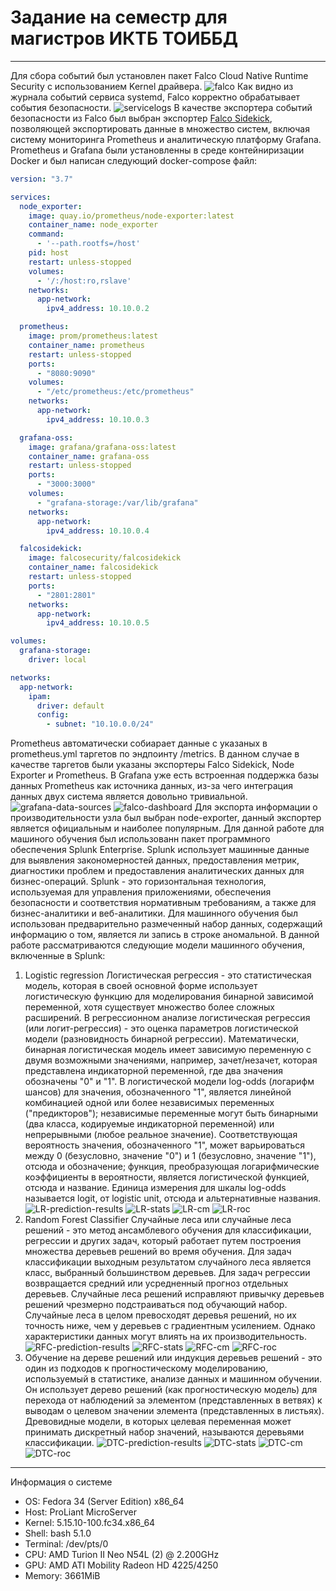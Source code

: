 # Задание на семестр для магистров ИКТБ ТОИББД
---
Для сбора событий был установлен пакет Falco Cloud Native Runtime Security с использованием Kernel драйвера.
![falco](assets/falco.png)
Как видно из журнала событий сервиса systemd, Falco корректно обрабатывает события безопасности.
![servicelogs](assets/servicelogs.png)
В качестве экспортера событий безопасности из Falco был выбран экспортер [Falco Sidekick](https://github.com/falcosecurity/falcosidekick), позволяющей экспортировать данные в множество систем, включая систему мониторинга Prometheus и аналитическую платформу Grafana.
Prometheus и Grafana были установленны в среде контейниризации Docker и был написан следующий docker-compose файл:
```yaml
version: "3.7"

services:
  node_exporter:
    image: quay.io/prometheus/node-exporter:latest
    container_name: node_exporter
    command:
      - '--path.rootfs=/host'
    pid: host
    restart: unless-stopped
    volumes:
      - '/:/host:ro,rslave'
    networks:
      app-network:
        ipv4_address: 10.10.0.2

  prometheus:
    image: prom/prometheus:latest
    container_name: prometheus
    restart: unless-stopped
    ports:
      - "8080:9090"
    volumes:
      - "/etc/prometheus:/etc/prometheus"
    networks:
      app-network:
        ipv4_address: 10.10.0.3

  grafana-oss:
    image: grafana/grafana-oss:latest
    container_name: grafana-oss
    restart: unless-stopped
    ports:
      - "3000:3000"
    volumes:
      - "grafana-storage:/var/lib/grafana"
    networks:
      app-network:
        ipv4_address: 10.10.0.4

  falcosidekick:
    image: falcosecurity/falcosidekick
    container_name: falcosidekick
    restart: unless-stopped
    ports:
      - "2801:2801"
    networks:
      app-network:
        ipv4_address: 10.10.0.5

volumes:
  grafana-storage:
    driver: local

networks:
  app-network:
    ipam:
      driver: default
      config:
        - subnet: "10.10.0.0/24"
```
Prometheus автоматически собиарает данные с указаных в prometheus.yml таргетов по эндпоинту /metrics. В данном случае в качестве таргетов были указаны экспортеры Falco Sidekick, Node Exporter и Prometheus.
В Grafana уже есть встроенная поддержка базы данных Prometheus как источника данных, из-за чего интеграция данных двух система является довольно тривиальной. 
![grafana-data-sources](assets/grafana-data-sources.png)
![falco-dashboard](assets/falco-dashboard.png)
Для экспорта информации о производительности узла был выбран node-exporter, данный экспортер является официальным и наиболее популярным.
Для данной работе для машиного обучения был использованн пакет программного обеспечения Splunk Enterprise.
Splunk использует машинные данные для выявления закономерностей данных, предоставления метрик, диагностики проблем и предоставления аналитических данных для бизнес-операций. Splunk - это горизонтальная технология, используемая для управления приложениями, обеспечения безопасности и соответствия нормативным требованиям, а также для бизнес-аналитики и веб-аналитики.
Для машинного обучения был использован предварительно размеченный набор данных, содержащий информацию о том, является ли запись в строке аномальной.
В данной работе рассматриваются следующие модели машинного обучения, включенные в Splunk:
1.  Logistic regression
   Логистическая регрессия - это статистическая модель, которая в своей основной форме использует логистическую функцию для моделирования бинарной зависимой переменной, хотя существует множество более сложных расширений. В регрессионном анализе логистическая регрессия (или логит-регрессия) - это оценка параметров логистической модели (разновидность бинарной регрессии). Математически, бинарная логистическая модель имеет зависимую переменную с двумя возможными значениями, например, зачет/незачет, которая представлена индикаторной переменной, где два значения обозначены "0" и "1". В логистической модели log-odds (логарифм шансов) для значения, обозначенного "1", является линейной комбинацией одной или более независимых переменных ("предикторов"); независимые переменные могут быть бинарными (два класса, кодируемые индикаторной переменной) или непрерывными (любое реальное значение). Соответствующая вероятность значения, обозначенного "1", может варьироваться между 0 (безусловно, значение "0") и 1 (безусловно, значение "1"), отсюда и обозначение; функция, преобразующая логарифмические коэффициенты в вероятности, является логистической функцией, отсюда и название. Единица измерения для шкалы log-odds называется logit, от logistic unit, отсюда и альтернативные названия. 
   ![LR-prediction-results](assets/LR-prediction-results.png)
   ![LR-stats](assets/LR-stats.png)
   ![LR-cm](assets/LR-cm.png)
   ![LR-roc](assets/LR-roc.png)
2. Random Forest Classifier
   Случайные леса или случайные леса решений - это метод ансамблевого обучения для классификации, регрессии и других задач, который работает путем построения множества деревьев решений во время обучения. Для задач классификации выходным результатом случайного леса является класс, выбранный большинством деревьев. Для задач регрессии возвращается средний или усредненный прогноз отдельных деревьев. Случайные леса решений исправляют привычку деревьев решений чрезмерно подстраиваться под обучающий набор.  Случайные леса в целом превосходят деревья решений, но их точность ниже, чем у деревьев с градиентным усилением. Однако характеристики данных могут влиять на их производительность.
   ![RFC-prediction-results](assets/RFC-prediction-results.png)
   ![RFC-stats](assets/RFC-stats.png)
   ![RFC-cm](assets/RFC-cm.png)
   ![RFC-roc](assets/RFC-roc.png)
3. Обучение на дереве решений или индукция деревьев решений - это один из подходов к прогностическому моделированию, используемый в статистике, анализе данных и машинном обучении. Он использует дерево решений (как прогностическую модель) для перехода от наблюдений за элементом (представленных в ветвях) к выводам о целевом значении элемента (представленных в листьях). Древовидные модели, в которых целевая переменная может принимать дискретный набор значений, называются деревьями классификации.
   ![DTC-prediction-results](assets/RFC-prediction-results.png)
   ![DTC-stats](assets/RFC-stats.png)
   ![DTC-cm](assets/RFC-cm.png)
   ![DTC-roc](assets/RFC-roc.png)
---
Информация о системе 
- OS: Fedora 34 (Server Edition) x86_64
- Host: ProLiant MicroServer
- Kernel: 5.15.10-100.fc34.x86_64
- Shell: bash 5.1.0
- Terminal: /dev/pts/0
- CPU: AMD Turion II Neo N54L (2) @ 2.200GHz
- GPU: AMD ATI Mobility Radeon HD 4225/4250
- Memory: 3661MiB